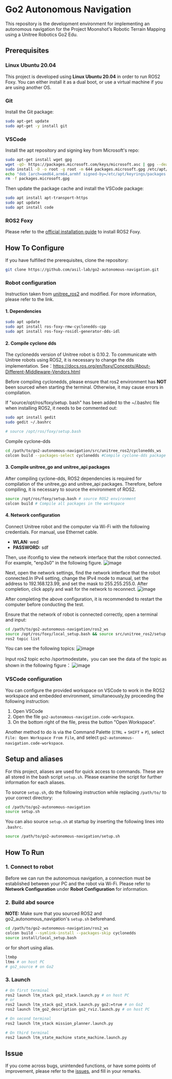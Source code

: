 # Go2 Autonomous Navigation

This repository is the development environment for implementing an autonomous navigation for the Project Moonshot's Robotic Terrain Mapping using a Unitree Robotics Go2 Edu.

## Prerequisites

### Linux Ubuntu 20.04

This project is developed using **Linux Ubuntu 20.04** in order to run ROS2 Foxy. You can either install it as a dual boot, or use a virtual machine if you are using another OS.

### Git

Install the Git package:

```bash
sudo apt-get update
sudo apt-get -y install git
```

### VSCode

Install the apt repository and signing key from Microsoft's repo:

```bash
sudo apt-get install wget gpg
wget -qO- https://packages.microsoft.com/keys/microsoft.asc | gpg --dearmor > packages.microsoft.gpg
sudo install -D -o root -g root -m 644 packages.microsoft.gpg /etc/apt/keyrings/packages.microsoft.gpg
echo "deb [arch=amd64,arm64,armhf signed-by=/etc/apt/keyrings/packages.microsoft.gpg] https://packages.microsoft.com/repos/code stable main" |sudo tee /etc/apt/sources.list.d/vscode.list > /dev/null
rm -f packages.microsoft.gpg
```

Then update the package cache and install the VSCode package:

```bash
sudo apt install apt-transport-https
sudo apt update
sudo apt install code
```

### ROS2 Foxy

Please refer to the [official installation guide](https://docs.ros.org/en/foxy/Installation.html) to install ROS2 Foxy.

## How To Configure

If you have fulfilled the prerequisites, clone the repository:

```bash
git clone https://github.com/asil-lab/go2-autonomous-navigation.git
```

### Robot configuration

Instruction taken from [unitree_ros2](https://github.com/unitreerobotics/unitree_ros2) and modified. For more information, please refer to the link.

#### 1. Dependencies
```bash
sudo apt update
sudo apt install ros-foxy-rmw-cyclonedds-cpp
sudo apt install ros-foxy-rosidl-generator-dds-idl
```

#### 2. Compile cyclone dds
The cyclonedds version of Unitree robot is 0.10.2. To communicate with Unitree robots using ROS2, it is necessary to change the dds implementation. See：https://docs.ros.org/en/foxy/Concepts/About-Different-Middleware-Vendors.html

Before compiling cyclonedds, please ensure that ros2 environment has **NOT** been sourced when starting the terminal. Otherwise, it may cause errors in compilation.

If "source/opt/ros/foxy/setup. bash" has been added to the ~/.bashrc file when installing ROS2, it needs to be commented out:

```bash
sudo apt install gedit
sudo gedit ~/.bashrc
``` 

```bash
# source /opt/ros/foxy/setup.bash 
```

Compile cyclone-dds

```bash
cd /path/to/go2-autonomous-navigation/src/unitree_ros2/cyclonedds_ws
colcon build --packages-select cyclonedds #Compile cyclone-dds package
```

#### 3. Compile unitree_go and unitree_api packages
After compiling cyclone-dds, ROS2 dependencies is required for compilation of the unitree_go and unitree_api packages. Therefore, before compiling, it is necessary to source the environment of ROS2.

```bash
source /opt/ros/foxy/setup.bash # source ROS2 environment
colcon build # Compile all packages in the workspace
```

#### 4. Network configuration

Connect Unitree robot and the computer via Wi-Fi with the following credentials. For manual, use Ethernet cable.

- **WLAN:** wed
- **PASSWORD:** sdf

Then, use ifconfig to view the network interface that the robot connected. For example, "enp3s0" in the following figure.
![image](https://alidocs.oss-cn-zhangjiakou.aliyuncs.com/res/W4j6OJ2awDgbO3p8/img/5d22c143-5dad-4964-81f3-55864906a9f0.png)

Next, open the network settings, find the network interface that the robot connected.In IPv4 setting, change the IPv4 mode to manual, set the address to 192.168.123.99, and set the mask to 255.255.255.0. After completion, click apply and wait for the network to reconnect.
![image](https://alidocs.oss-cn-zhangjiakou.aliyuncs.com/res/W4j6OJ2awDgbO3p8/img/721e1660-04dc-42b7-8d6e-14799afe2165.png)

After completing the above configuration, it is recommended to restart the computer before conducting the test.

Ensure that the network of robot is connected correctly, open a terminal and input:  
```bash
cd /path/to/go2-autonomous-navigation/ros2_ws
source /opt/ros/foxy/local_setup.bash && source src/unitree_ros2/setup.sh
ros2 topic list
```
You can see the following topics:
![image](https://alidocs.oss-cn-zhangjiakou.aliyuncs.com/res/W4j6OJ2awDgbO3p8/img/5e45e8ec-9248-47eb-8380-798ed0ef468b.png)

Input ros2 topic echo /sportmodestate，you can see the data of the topic as shown in the following figure：
![image](https://alidocs.oss-cn-zhangjiakou.aliyuncs.com/res/W4j6OJ2awDgbO3p8/img/89214761-6cfb-4b52-bf24-7a5bd9a9806c.png)

### VSCode configuration

You can configure the provided workspace on VSCode to work in the ROS2 workspace and embedded environment, 
simultaneously,by proceeding the following instruction:

1. Open VSCode
2. Open the file `go2-autonomous-navigation.code-workspace`.
3. On the bottom right of the file, press the button "Open Workspace".

Another method to do is via the Command Palette (`CTRL` + `SHIFT` + `P`), select `File: Open Workspace From File`,
and select `go2-autonomous-navigation.code-workspace`.

## Setup and aliases

For this project, aliases are used for quick access to commands. These are all stored in the bash script `setup.sh`.
Please examine the script for further information for each aliases.

To source `setup.sh`, do the following instruction while replacing `/path/to/` to your correct directory:

```bash
cd /path/to/go2-autonomous-navigation
source setup.sh
```

You can also source `setup.sh` at startup by inserting the following lines into `.bashrc`.

```bash
source /path/to/go2-autonomous-navigation/setup.sh
```

## How To Run

### 1. Connect to robot

Before we can run the autonomous navigation, a connection must be established between your PC and the robot via Wi-Fi. Please refer to **Network Configuration** under **Robot Configuration** for information.

### 2. Build abd source

**NOTE:** Make sure that you sourced ROS2 and go2_autonomous_navigation's `setup.sh` beforehand.

```bash
cd /path/to/go2-autonomous-navigation/ros2_ws
colcon build --symlink-install --packages-skip cyclonedds
source install/local_setup.bash
```

or for short using alias.

```bash
ltmbp
ltms # on host PC
# go2_source # on Go2
```

### 3. Launch

```bash
# On first terminal
ros2 launch ltm_stack go2_stack.launch.py # on host PC
# or
ros2 launch ltm_stack go2_stack.launch.py go2:=true # on Go2
ros2 launch ltm_go2_description go2_rviz.launch.py # on host PC

# On second terminal
ros2 launch ltm_stack mission_planner.launch.py

# On third terminal
ros2 launch ltm_state_machine state_machine.launch.py
```

## Issue

If you come across bugs, unintended functions, or have some points of improvement, please refer to the 
[issues](https://github.com/asil-lab/go2-autonomous-navigation/issues), and fill in your remarks.
